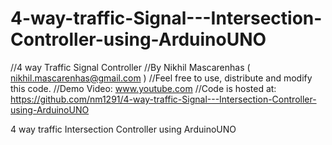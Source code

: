 4-way-traffic-Signal---Intersection-Controller-using-ArduinoUNO
===============================================================

//4 way Traffic Signal Controller
//By Nikhil Mascarenhas ( nikhil.mascarenhas@gmail.com )
//Feel free to use, distribute and modify this code.
//Demo Video: www.youtube.com
//Code is hosted at: https://github.com/nm1291/4-way-traffic-Signal---Intersection-Controller-using-ArduinoUNO

4 way traffic Intersection Controller using ArduinoUNO
